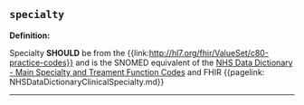 ## `specialty`

<b>Definition:</b>

Specialty **SHOULD** be from the {{link:http://hl7.org/fhir/ValueSet/c80-practice-codes}} and is the SNOMED equivalent of the [NHS Data Dictionary - Main Specialty and Treament Function Codes](https://datadictionary.nhs.uk/supporting_information/main_specialty_and_treatment_function_codes_table.html) and FHIR {{pagelink: NHSDataDictionaryClinicalSpecialty.md}}

---
